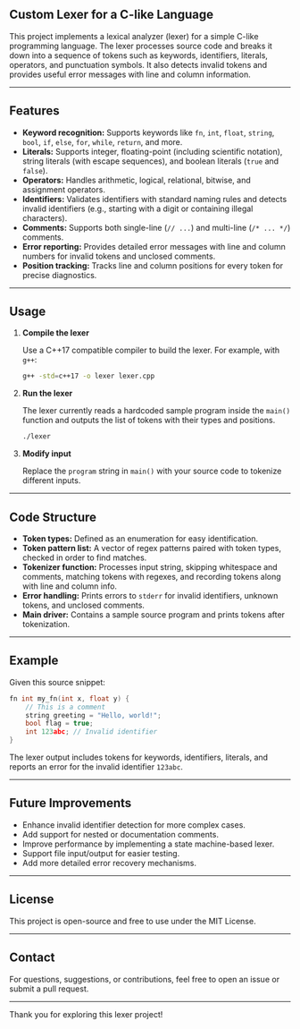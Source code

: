 
## Custom Lexer for a C-like Language

This project implements a lexical analyzer (lexer) for a simple C-like programming language. The lexer processes source code and breaks it down into a sequence of tokens such as keywords, identifiers, literals, operators, and punctuation symbols. It also detects invalid tokens and provides useful error messages with line and column information.

---

## Features

- **Keyword recognition:** Supports keywords like `fn`, `int`, `float`, `string`, `bool`, `if`, `else`, `for`, `while`, `return`, and more.
- **Literals:** Supports integer, floating-point (including scientific notation), string literals (with escape sequences), and boolean literals (`true` and `false`).
- **Operators:** Handles arithmetic, logical, relational, bitwise, and assignment operators.
- **Identifiers:** Validates identifiers with standard naming rules and detects invalid identifiers (e.g., starting with a digit or containing illegal characters).
- **Comments:** Supports both single-line (`// ...`) and multi-line (`/* ... */`) comments.
- **Error reporting:** Provides detailed error messages with line and column numbers for invalid tokens and unclosed comments.
- **Position tracking:** Tracks line and column positions for every token for precise diagnostics.

---

## Usage

1. **Compile the lexer**

   Use a C++17 compatible compiler to build the lexer. For example, with `g++`:

   ```bash
   g++ -std=c++17 -o lexer lexer.cpp

2. **Run the lexer**

   The lexer currently reads a hardcoded sample program inside the `main()` function and outputs the list of tokens with their types and positions.

   ```bash
   ./lexer
   ```

3. **Modify input**

   Replace the `program` string in `main()` with your source code to tokenize different inputs.

---

## Code Structure

* **Token types:** Defined as an enumeration for easy identification.
* **Token pattern list:** A vector of regex patterns paired with token types, checked in order to find matches.
* **Tokenizer function:** Processes input string, skipping whitespace and comments, matching tokens with regexes, and recording tokens along with line and column info.
* **Error handling:** Prints errors to `stderr` for invalid identifiers, unknown tokens, and unclosed comments.
* **Main driver:** Contains a sample source program and prints tokens after tokenization.

---

## Example

Given this source snippet:

```c
fn int my_fn(int x, float y) {
    // This is a comment
    string greeting = "Hello, world!";
    bool flag = true;
    int 123abc; // Invalid identifier
}
```

The lexer output includes tokens for keywords, identifiers, literals, and reports an error for the invalid identifier `123abc`.

---

## Future Improvements

* Enhance invalid identifier detection for more complex cases.
* Add support for nested or documentation comments.
* Improve performance by implementing a state machine-based lexer.
* Support file input/output for easier testing.
* Add more detailed error recovery mechanisms.

---

## License

This project is open-source and free to use under the MIT License.

---

## Contact

For questions, suggestions, or contributions, feel free to open an issue or submit a pull request.

---

Thank you for exploring this lexer project!

```
